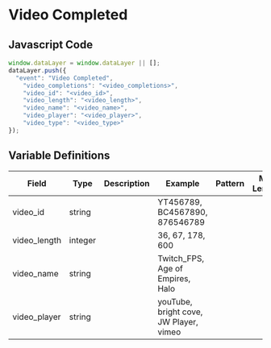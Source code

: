 # Video Completed

### 

## Javascript Code
```js
window.dataLayer = window.dataLayer || [];
dataLayer.push({
  "event": "Video Completed",
    "video_completions": "<video_completions>",
    "video_id": "<video_id>",
    "video_length": "<video_length>",
    "video_name": "<video_name>",
    "video_player": "<video_player>",
    "video_type": "<video_type>"
});
```

## Variable Definitions

|Field|Type|Description|Example|Pattern|Min Length|Max Length|Minimum|Maximum|Multiple Of|
| --- | --- | --- | --- | --- | --- | --- | --- | --- | --- |
|video_id|string||YT456789, BC4567890, 876546789|||||||
|video_length|integer||36, 67, 178, 600||||0|||
|video_name|string||Twitch\_FPS, Age of Empires, Halo|||||||
|video_player|string||youTube, bright cove, JW Player, vimeo|||||||




